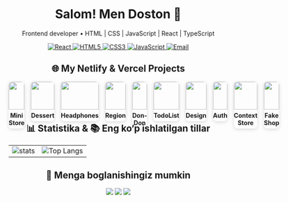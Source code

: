 <h1 align="center">Salom! Men <b>Doston</b> 👋</h1>
<p align="center">Frontend developer • HTML | CSS | JavaScript | React | TypeScript</p>

<!-- Skills Badges -->
<p align="center">
  <a href="https://github.com/dostonadxamov">
    <img src="https://img.shields.io/badge/React-%2320232a.svg?style=for-the-badge&logo=react&logoColor=61DAFB" alt="React"/>
  </a>
  <a href="https://github.com/dostonadxamov">
    <img src="https://img.shields.io/badge/HTML5-%23E34F26.svg?style=for-the-badge&logo=html5&logoColor=ffffff" alt="HTML5"/>
  </a>
  <a href="https://github.com/dostonadxamov">
    <img src="https://img.shields.io/badge/CSS3-%231572B6.svg?style=for-the-badge&logo=css3&logoColor=ffffff" alt="CSS3"/>
  </a>
  <a href="https://github.com/dostonadxamov">
    <img src="https://img.shields.io/badge/JavaScript-%23F7DF1E.svg?style=for-the-badge&logo=javascript&logoColor=000000" alt="JavaScript"/>
  </a>
  <a href="mailto:dostonadxamov222@gmail.com">
    <img src="https://img.shields.io/badge/Email-dostonadxamov222@gmail.com-blue?style=for-the-badge" alt="Email"/>
  </a>
</p>

<!-- Projects -->
<h2 align="center">🌐 My Netlify & Vercel Projects</h2>

<div align="center" style="display: grid; grid-template-columns: repeat(180, 1fr); gap: 15px; max-width: 900px; margin: auto;">

  <a href="https://spontaneous-tanuki-adb569.netlify.app/" style="text-decoration: none; color: inherit;">
    <div style="border-radius: 8px; overflow: hidden; box-shadow: 0 2px 8px rgba(0,0,0,0.15);">
      <img src="https://i.postimg.cc/GtYB3Cw5/Screenshot-From-2025-08-27-01-38-05.png" width="100%"/>
      <h4 align="center" style="margin:5px 0;">Mini Store</h4>
    </div>
  </a>

  <a href="https://velvety-kashata-f00e42.netlify.app/" style="text-decoration: none; color: inherit;">
    <div style="border-radius: 8px; overflow: hidden; box-shadow: 0 2px 8px rgba(0,0,0,0.15);">
      <img src="https://i.postimg.cc/ZnFTDKh4/Screenshot-From-2025-08-27-01-46-32.png" width="100%"/>
      <h4 align="center" style="margin:5px 0;">Dessert</h4>
    </div>
  </a>

  <a href="https://zesty-otter-e326f5.netlify.app/" style="text-decoration: none; color: inherit;">
    <div style="border-radius: 8px; overflow: hidden; box-shadow: 0 2px 8px rgba(0,0,0,0.15);">
      <img src="https://i.postimg.cc/2S3Dnx3z/Screenshot-From-2025-08-27-01-48-38.png" width="100%"/>
      <h4 align="center" style="margin:5px 0;">Headphones</h4>
    </div>
  </a>

  <a href="https://whimsical-sprite-e3ae08.netlify.app/" style="text-decoration: none; color: inherit;">
    <div style="border-radius: 8px; overflow: hidden; box-shadow: 0 2px 8px rgba(0,0,0,0.15);">
      <img src="https://i.postimg.cc/cJqb67nk/Screenshot-From-2025-08-27-01-50-22.png" width="100%"/>
      <h4 align="center" style="margin:5px 0;">Region</h4>
    </div>
  </a>

  <a href="https://roaring-biscotti-e566b4.netlify.app/" style="text-decoration: none; color: inherit;">
    <div style="border-radius: 8px; overflow: hidden; box-shadow: 0 2px 8px rgba(0,0,0,0.15);">
      <img src="https://i.postimg.cc/mZdp7W9H/Screenshot-From-2025-08-27-01-51-16.png" width="100%"/>
      <h4 align="center" style="margin:5px 0;">Don-Don</h4>
    </div>
  </a>

  <a href="https://todo-project-adxamovs.netlify.app/" style="text-decoration: none; color: inherit;">
    <div style="border-radius: 8px; overflow: hidden; box-shadow: 0 2px 8px rgba(0,0,0,0.15);">
      <img src="https://i.postimg.cc/13FWxgjG/Screenshot-From-2025-08-27-01-52-24.png" width="100%"/>
      <h4 align="center" style="margin:5px 0;">TodoList</h4>
    </div>
  </a>

  <a href="https://algorithm-evengers-topshiriq-1.netlify.app/" style="text-decoration: none; color: inherit;">
    <div style="border-radius: 8px; overflow: hidden; box-shadow: 0 2px 8px rgba(0,0,0,0.15);">
      <img src="https://i.postimg.cc/cC6mF638/Screenshot-From-2025-08-27-01-54-20.png" width="100%"/>
      <h4 align="center" style="margin:5px 0;">Design</h4>
    </div>
  </a>

  <a href="https://autharition.vercel.app/" style="text-decoration: none; color: inherit;">
    <div style="border-radius: 8px; overflow: hidden; box-shadow: 0 2px 8px rgba(0,0,0,0.15);">
      <img src="https://i.postimg.cc/85XdfDYk/Screenshot-From-2025-08-27-01-56-24.png" width="100%"/>
      <h4 align="center" style="margin:5px 0;">Auth</h4>
    </div>
  </a>

  <a href="https://context-store-rosy.vercel.app/" style="text-decoration: none; color: inherit;">
    <div style="border-radius: 8px; overflow: hidden; box-shadow: 0 2px 8px rgba(0,0,0,0.15);">
      <img src="https://i.postimg.cc/BbdxNpsd/Screenshot-From-2025-08-27-01-57-25.png" width="100%"/>
      <h4 align="center" style="margin:5px 0;">Context Store</h4>
    </div>
  </a>

  <a href="https://fake-shop-flax.vercel.app/" style="text-decoration: none; color: inherit;">
    <div style="border-radius: 8px; overflow: hidden; box-shadow: 0 2px 8px rgba(0,0,0,0.15);">
      <img src="https://i.postimg.cc/x1GKyLZ4/Screenshot-From-2025-08-27-01-58-35.png" width="100%"/>
      <h4 align="center" style="margin:5px 0;">Fake Shop</h4>
    </div>
  </a>

</div>



<!-- GitHub Stats yonma-yon -->
<h2 align="center">📊 Statistika & 📚 Eng ko‘p ishlatilgan tillar</h2>
<table align="center">
  <tr>
    <td align="center">
      <picture>
        <source media="(prefers-color-scheme: dark)" srcset="https://github-readme-stats.vercel.app/api?username=dostonadxamov&show_icons=true"/>
        <img alt="stats" src="https://github-readme-stats.vercel.app/api?username=dostonadxamov&show_icons=true"/>
      </picture>
    </td>
    <td align="center">
      <img alt="Top Langs" src="https://github-readme-stats.vercel.app/api/top-langs/?username=dostonadxamov&layout=compact&theme=radical"/>
    </td>
  </tr>
</table>

<!-- Kontaktlar -->
<h2 align="center">🤝 Menga boglanishingiz  mumkin</h2>
<p align="center">
  <a href="https://t.me/DOSTON_DEVELOPER"><img src="https://img.shields.io/badge/Telegram-2CA5E0?style=for-the-badge&logo=telegram&logoColor=white"/></a>
  <a href="https://www.linkedin.com/in/doston-adxamov-47709a320/"><img src="https://img.shields.io/badge/LinkedIn-0A66C2?style=for-the-badge&logo=linkedin&logoColor=white"/></a>
  <a href="mailto:dostonadxamov222@gmail.com"><img src="https://img.shields.io/badge/Email-D14836?style=for-the-badge&logo=gmail&logoColor=white"/></a>
</p>
